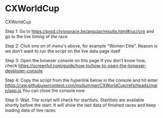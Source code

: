 # CXWorldCup
CXWorldCup

Step 1: 
Go to https://prod.chronorace.be/angular/results.html#/uci/cro and go to the live timing of the race

Step 2:
Click one on of menu's above, for example "Women Elite". 
Reason is we don't want to run the script on the live data page itself

Step 3:
Open the browser console on this page
If you don't know how, check
https://screenful.com/guide/how-to/how-to-open-the-browser-developer-console

Step 4:
Copy the script from the hyperlink below in the console and hit enter
https://raw.githubusercontent.com/mullummer/CXWorldCup/refs/heads/main/app.js
You can close the console now

Step 5:
Wait. 
The script will check for startlists. Startlists are available shortly before the start.
It will show the last data of finished races and keep loading data of live races
